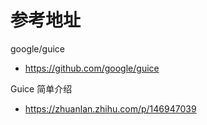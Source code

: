 # 参考地址
google/guice
- https://github.com/google/guice

Guice 简单介绍
- https://zhuanlan.zhihu.com/p/146947039
